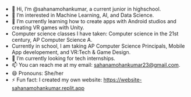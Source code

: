 - 👋 Hi, I’m @sahanamohankumar, a current junior in highschool.
- 👀 I’m interested in Machine Learning, AI, and Data Science. 
- 🌱 I’m currently learning how to create apps with Android studios and creating VR games with Unity.
- Computer science classes I have taken: Computer science in the 21st century, AP Computer Science A.
- Currently in school, I am taking AP Computer Science Principals, Mobile App developement, and VR:Tech & Game Design.
- 💞️ I’m currently looking for tech internships.
- 📫 You can reach me at my email: sahanamohankumar23@gmail.com. 
- 😄 Pronouns: She/her
- ⚡ Fun fact: I created my own website: https://website-sahanamohankumar.replit.app

<!---
sahanamohankumar/sahanamohankumar is a ✨ special ✨ repository because its `README.md` (this file) appears on your GitHub profile.
You can click the Preview link to take a look at your changes.
--->
